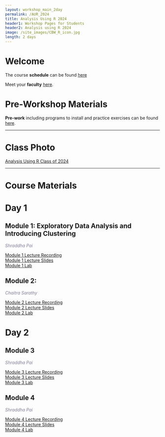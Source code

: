 ```yaml
---
layout: workshop_main_2day
permalink: /AUR_2024
title: Analysis Using R 2024
header1: Workshop Pages for Students
header2: Analysis using R 2024
image: /site_images/CBW_R_icon.jpg
length: 2 days
---
```


# Welcome <a id="welcome"></a>

The course **schedule** can be found [here](https://bioinformaticsdotca.github.io/AUR_2024_schedule)  

Meet your **faculty** [here](https://pailab.oicr.on.ca/CBW_AUR2024/index.html#meet-your-faculty).    

# Pre-Workshop Materials <a id="preworkshop"></a>

**Pre-work** including programs to install and practice exercises can be found [here](https://forms.gle/PW2Tx5ay4isoZhKQA).

***

# Class Photo

[Analysis Using R Class of 2024](https://drive.google.com/file/d/1oIvBIFItGVubJPlBiuyDh6qXG-U1m3Ad/view?usp=sharing)

***

# Course Materials

# Day 1 <a id="day1"></a>

## Module 1: Exploratory Data Analysis and Introducing Clustering
 
*<font color="#827e9c">Shraddha Pai</font>*  

[Module 1 Lecture Recording](https://youtu.be/0lzKVP1SNIQ?si=NkqNlOJ5Ay0PgKRf)  
[Module 1 Lecture Slides](https://github.com/RealPaiLab/CBW_AUR2024/blob/main/book/lectures/AUR_2024_Module1_EDA.pdf)  
[Module 1 Lab](https://pailab.oicr.on.ca/CBW_AUR2024/module-1-exploratory-data-analysis-and-clustering.html)  

## Module 2: 
 
*<font color="#827e9c">Chaitra Sarathy</font>*  

[Module 2 Lecture Recording](https://youtu.be/5JY9yp6OSHo)  
[Module 2 Lecture Slides](https://drive.google.com/file/d/1kYpNFG5_eF8roeoJc4Fyvik2Cmgdgy_A/view?usp=sharing)  
[Module 2 Lab](https://pailab.oicr.on.ca/CBW_AUR2024/module-2-dimensionality-reduction.html)  

# Day 2 <a id="day2"></a>

## Module 3

*<font color="#827e9c">Shraddha Pai</font>*  

[Module 3 Lecture Recording](https://youtu.be/KQZ3LXzlKLc)  
[Module 3 Lecture Slides](https://github.com/RealPaiLab/CBW_AUR2024/blob/main/book/lectures/AUR_2024_Module3_GLM.pdf)  
[Module 3 Lab](https://pailab.oicr.on.ca/CBW_AUR2024/module-3-generalized-linear-models.html)  

## Module 4

 *<font color="#827e9c">Shraddha Pai</font>*

[Module 4 Lecture Recording](https://youtu.be/dFAORze0FTc)  
[Module 4 Lecture Slides](https://github.com/RealPaiLab/CBW_AUR2024/blob/main/book/lectures/AUR_2024_Module4_RNAseq.pdf)  
[Module 4 Lab](https://pailab.oicr.on.ca/CBW_AUR2024/module-4-finding-differentially-expressed-genes-from-rnaseq-data.html)